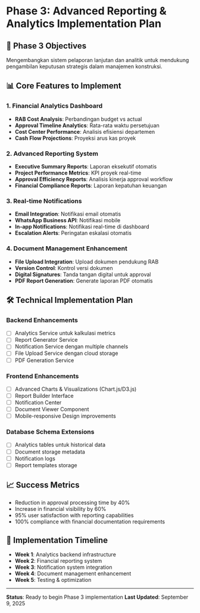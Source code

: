 # Phase 3: Advanced Reporting & Analytics Implementation Plan

## 🎯 Phase 3 Objectives
Mengembangkan sistem pelaporan lanjutan dan analitik untuk mendukung pengambilan keputusan strategis dalam manajemen konstruksi.

## 📊 Core Features to Implement

### 1. Financial Analytics Dashboard
- **RAB Cost Analysis**: Perbandingan budget vs actual
- **Approval Timeline Analytics**: Rata-rata waktu persetujuan
- **Cost Center Performance**: Analisis efisiensi departemen
- **Cash Flow Projections**: Proyeksi arus kas proyek

### 2. Advanced Reporting System
- **Executive Summary Reports**: Laporan eksekutif otomatis
- **Project Performance Metrics**: KPI proyek real-time
- **Approval Efficiency Reports**: Analisis kinerja approval workflow
- **Financial Compliance Reports**: Laporan kepatuhan keuangan

### 3. Real-time Notifications
- **Email Integration**: Notifikasi email otomatis
- **WhatsApp Business API**: Notifikasi mobile
- **In-app Notifications**: Notifikasi real-time di dashboard
- **Escalation Alerts**: Peringatan eskalasi otomatis

### 4. Document Management Enhancement
- **File Upload Integration**: Upload dokumen pendukung RAB
- **Version Control**: Kontrol versi dokumen
- **Digital Signatures**: Tanda tangan digital untuk approval
- **PDF Report Generation**: Generate laporan PDF otomatis

## 🛠 Technical Implementation Plan

### Backend Enhancements
- [ ] Analytics Service untuk kalkulasi metrics
- [ ] Report Generator Service
- [ ] Notification Service dengan multiple channels
- [ ] File Upload Service dengan cloud storage
- [ ] PDF Generation Service

### Frontend Enhancements
- [ ] Advanced Charts & Visualizations (Chart.js/D3.js)
- [ ] Report Builder Interface
- [ ] Notification Center
- [ ] Document Viewer Component
- [ ] Mobile-responsive Design improvements

### Database Schema Extensions
- [ ] Analytics tables untuk historical data
- [ ] Document storage metadata
- [ ] Notification logs
- [ ] Report templates storage

## 📈 Success Metrics
- Reduction in approval processing time by 40%
- Increase in financial visibility by 60%
- 95% user satisfaction with reporting capabilities
- 100% compliance with financial documentation requirements

## 🚀 Implementation Timeline
- **Week 1**: Analytics backend infrastructure
- **Week 2**: Financial reporting system
- **Week 3**: Notification system integration
- **Week 4**: Document management enhancement
- **Week 5**: Testing & optimization

---
**Status**: Ready to begin Phase 3 implementation
**Last Updated**: September 9, 2025
